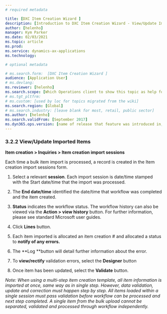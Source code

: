```yaml
---
# required metadata

title: [DXC Item Creation Wizard ]
description: [Introduction to DXC Item Creation Wizard - View/Update Imported Items  ]
author: [helenho]
manager: Kym Parker
ms.date: 02/03/2021
ms.topic: article
ms.prod: 
ms.service: dynamics-ax-applications
ms.technology: 

# optional metadata

# ms.search.form:  [DXC Item Creation Wizard ]
audience: [Application User]
# ms.devlang: 
ms.reviewer: [helenho]
ms.search.scope: [Which Operations client to show this topic as help for, to be set by content strategist, see list here: https://microsoft.sharepoint.com/teams/DynDoc/_layouts/15/WopiFrame.aspx?sourcedoc={23419e1c-eb64-42e9-aa9b-79875b428718}&action=edit&wd=target%28Core%20Dynamics%20AX%20CP%20requirements%2Eone%7C4CC185C0%2DEFAA%2D42CD%2D94B9%2D8F2A45E7F61A%2FVersions%20list%20for%20docs%20topics%7CC14BE630%2D5151%2D49D6%2D8305%2D554B5084593C%2F%29]
# ms.tgt_pltfrm: 
# ms.custom: [used by loc for topics migrated from the wiki]
ms.search.region: [Global]
# ms.search.industry: [leave blank for most, retail, public sector]
ms.author: [helenho]
ms.search.validFrom: [September 2017]
ms.dyn365.ops.version: [name of release that feature was introduced in, see list here: https://microsoft.sharepoint.com/teams/DynDoc/_layouts/15/WopiFrame.aspx?sourcedoc={23419e1c-eb64-42e9-aa9b-79875b428718}&action=edit&wd=target%28Core%20Dynamics%20AX%20CP%20requirements%2Eone%7C4CC185C0%2DEFAA%2D42CD%2D94B9%2D8F2A45E7F61A%2FVersions%20list%20for%20docs%20topics%7CC14BE630%2D5151%2D49D6%2D8305%2D554B5084593C%2F%29]
---
```


### 3.2.2	 View/Update Imported Items

**Item creation > Inquiries > Item creation import sessions**

Each time a bulk item import is processed, a record is created in the Item creation import sessions form.

1.	Select a relevant **session**.  Each import session is date/time stamped with the Start date/time that the import was processed.

2.	The **End date/time** identified the date/time that workflow was completed and the item created.

3.	**Status** indicates the workflow status. The workflow history can also be viewed via the **Action > view history** button.  For further information, please see standard Microsoft user guides.

4.	Click **Lines** button. 

5.	Each item imported is allocated an item creation # and allocated a status to **notify of any errors.**

6.	The **Log **button will detail further information about the error.

7.	To **view/rectify** validation errors, select the **Designer** button

8.	Once item has been updated, select the  **Validate** button.

*Note: When using a multi-step item creation template, all item information is imported at once, same way as in single step. However, data validation, update and correction must happen step by step.
All items loaded within a single session must pass validation before workflow can be processed and next step completed. A single item from the bulk upload cannot be separated, validated and processed through workflow independently.*
